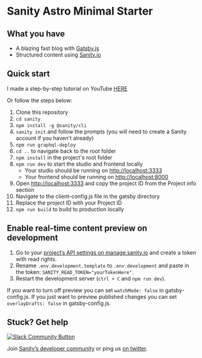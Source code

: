 # Sanity Astro Minimal Starter

## What you have

- A blazing fast blog with [Gatsby.js](https://gatsbyjs.org)
- Structured content using [Sanity.io](https://www.sanity.io)

## Quick start

I made a step-by-step tutorial on YouTube [HERE](https://www.youtube.com/watch?v=Jz3cxK1rztw)

Or follow the steps below:
1. Clone this repository
2. `cd sanity`
3. `npm install -g @sanity/cli`
4. `sanity init` and follow the prompts (you will need to create a Sanity account if you haven't already)
5. `npm run graphql-deploy`
6. `cd ..` to navigate back to the root folder
5. `npm install` in the project's root folder
6. `npm run dev` to start the studio and frontend locally
   - Your studio should be running on [http://localhost:3333](http://localhost:3333)
   - Your frontend should be running on [http://localhost:8000](http://localhost:8000)
7. Open [http://localhost:3333](http://localhost:3333) and copy the project ID from the Project info section
8. Navigate to the client-config.js file in the gatsby directory
9. Replace the project ID with your Project ID
10. `npm run build` to build to production locally

## Enable real-time content preview on development

1. Go to your [project’s API settings on manage.sanity.io](https://manage.sanity.io/projects/adxlh59f/settings/api) and create a token with read rights.
2. Rename `.env.development.template` to `.env.development` and paste in the token: `SANITY_READ_TOKEN="yourTokenHere"`.
3. Restart the development server (`ctrl + C` and `npm run dev`).

If you want to turn off preview you can set `watchMode: false` in gatsby-config.js. If you just want to preview published changes you can set `overlayDrafts: false` in gatsby-config.js.

## Stuck? Get help

[![Slack Community Button](https://slack.sanity.io/badge.svg)](https://slack.sanity.io/)

Join [Sanity’s developer community](https://slack.sanity.io) or ping us [on twitter](https://twitter.com/sanity_io).


